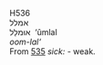 <body>
  <p>H536<br>  אמלל  <br> אוּמלַל  ‎  ‘ûmlal  <br><i>oom-lal‘ </i><br>From <a href="h0535.htm">535</a>  <i>sick: - </i>weak.<br></p>
 </body>